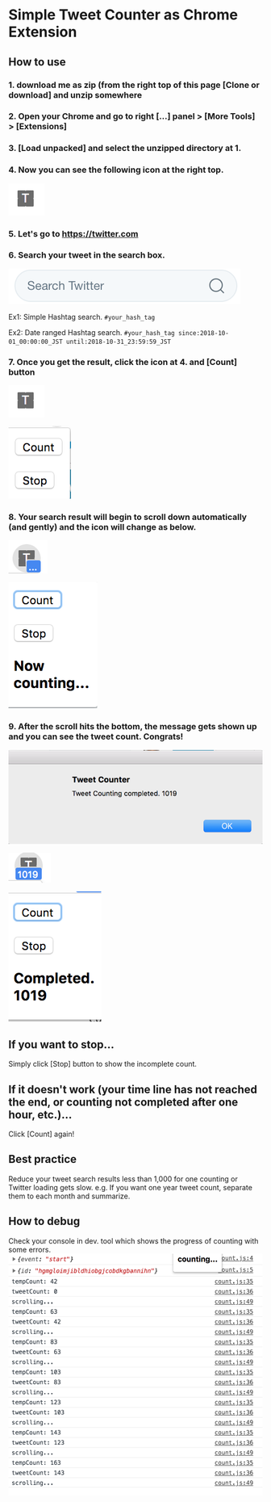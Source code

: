 # Simple Tweet Counter as Chrome Extension

## How to use
### 1. download me as zip (from the right top of this page [Clone or download] and unzip somewhere

### 2. Open your Chrome and go to right [...] panel > [More Tools] > [Extensions]

### 3. [Load unpacked] and select the unzipped directory at 1.

### 4. Now you can see the following icon at the right top.
![icon](sample_image_1.png)

### 5. Let's go to https://twitter.com

### 6. Search your tweet in the search box.
![search](sample_image_2.png)

Ex1: Simple Hashtag search.
`#your_hash_tag`

Ex2: Date ranged Hashtag search.
`#your_hash_tag since:2018-10-01_00:00:00_JST until:2018-10-31_23:59:59_JST`

### 7. Once you get the result, click the icon at 4. and [Count] button
![icon](sample_image_1.png)

![count](sample_image_3.png)

### 8. Your search result will begin to scroll down automatically (and gently) and the icon will change as below.
![icon](sample_image_4.png)

![count](sample_image_5.png)

### 9. After the scroll hits the bottom, the message gets shown up and you can see the tweet count. Congrats!
![message](sample_image_6.png)

![icon](sample_image_7.png)

![count](sample_image_8.png)

## If you want to stop...
Simply click [Stop] button to show the incomplete count.

## If it doesn't work (your time line has not reached the end, or counting not completed after one hour, etc.)...
Click [Count] again!

## Best practice
Reduce your tweet search results less than 1,000 for one counting or Twitter loading gets slow.
e.g. If you want one year tweet count, separate them to each month and summarize.

## How to debug
Check your console in dev. tool which shows the progress of counting with some errors.
![console](sample_image_10.png)
